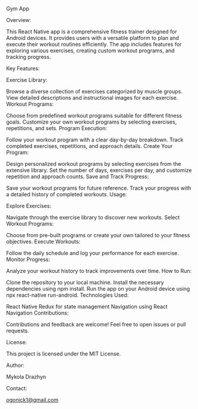 Gym App

Overview:

This React Native app is a comprehensive fitness trainer designed for Android devices. It provides users with a versatile platform to plan and execute their workout routines efficiently. The app includes features for exploring various exercises, creating custom workout programs, and tracking progress.

Key Features:

Exercise Library:

Browse a diverse collection of exercises categorized by muscle groups.
View detailed descriptions and instructional images for each exercise.
Workout Programs:

Choose from predefined workout programs suitable for different fitness goals.
Customize your own workout programs by selecting exercises, repetitions, and sets.
Program Execution:

Follow your workout program with a clear day-by-day breakdown.
Track completed exercises, repetitions, and approach details.
Create Your Program:

Design personalized workout programs by selecting exercises from the extensive library.
Set the number of days, exercises per day, and customize repetition and approach counts.
Save and Track Progress:

Save your workout programs for future reference.
Track your progress with a detailed history of completed workouts.
Usage:

Explore Exercises:

Navigate through the exercise library to discover new workouts.
Select Workout Programs:

Choose from pre-built programs or create your own tailored to your fitness objectives.
Execute Workouts:

Follow the daily schedule and log your performance for each exercise.
Monitor Progress:

Analyze your workout history to track improvements over time.
How to Run:

Clone the repository to your local machine.
Install the necessary dependencies using npm install.
Run the app on your Android device using npx react-native run-android.
Technologies Used:

React Native
Redux for state management
Navigation using React Navigation
Contributions:

Contributions and feedback are welcome! Feel free to open issues or pull requests.

License:

This project is licensed under the MIT License.

Author:

Mykola Drazhyn

Contact:

ogonick1@gmail.com
